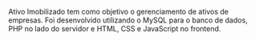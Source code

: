 Ativo Imobilizado tem como objetivo o gerenciamento de ativos de empresas.
Foi desenvolvido utilizando o MySQL para o banco de dados, PHP no lado do servidor e HTML, CSS e JavaScript no frontend.
